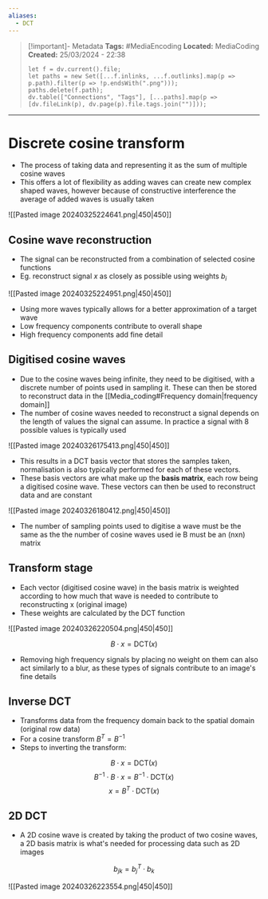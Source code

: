 ```yaml
---
aliases:
  - DCT
---
```


> [!important]- Metadata
> **Tags:** #MediaEncoding 
> **Located:** MediaCoding
> **Created:** 25/03/2024 - 22:38
> ```dataviewjs
> let f = dv.current().file;
> let paths = new Set([...f.inlinks, ...f.outlinks].map(p => p.path).filter(p => !p.endsWith(".png")));
> paths.delete(f.path);
> dv.table(["Connections", "Tags"], [...paths].map(p => [dv.fileLink(p), dv.page(p).file.tags.join("")]));
> ```

___
# Discrete cosine transform
- The process of taking data and representing it as the sum of multiple cosine waves 
- This offers a lot of flexibility as adding waves can create new complex shaped waves, however because of constructive interference the average of added waves is usually taken

![[Pasted image 20240325224641.png|450|450]]


## Cosine wave reconstruction
- The signal can be reconstructed from a combination of selected cosine functions
- Eg. reconstruct signal $x$ as closely as possible using weights $b_{i}$

![[Pasted image 20240325224951.png|450|450]]

- Using more waves typically allows for a better approximation of a target wave
- Low frequency components contribute to overall shape 
- High frequency components add fine detail

## Digitised cosine waves
- Due to the cosine waves being infinite, they need to be digitised, with a discrete number of points used in sampling it. These can then be stored to reconstruct data in the [[Media_coding#Frequency domain|frequency domain]]
- The number of cosine waves needed to reconstruct a signal depends on the length of values the signal can assume. In practice a signal with 8 possible values is typically used

![[Pasted image 20240326175413.png|450|450]]

- This results in a DCT basis vector that stores the samples taken, normalisation is also typically performed for each of these vectors. 
- These basis vectors are what make up the **basis matrix**, each row being a digitised cosine wave. These vectors can then be used to reconstruct data and are constant

![[Pasted image 20240326180412.png|450|450]]

- The number of sampling points used to digitise a wave must be the same as the the number of cosine waves used ie B must be an (nxn) matrix
## Transform stage
- Each vector (digitised cosine wave) in the basis matrix is weighted according to how much that wave is needed to contribute to reconstructing x (original image)
- These weights are calculated by the DCT function

![[Pasted image 20240326220504.png|450|450]]

$$B\cdot x=\text{DCT}(x)$$

- Removing high frequency signals by placing no weight on them can also act similarly to a blur, as these types of signals contribute to an image's fine details 
## Inverse DCT
- Transforms data from the frequency domain back to the spatial domain (original row data)
- For a cosine transform $B^T=B^{-1}$
- Steps to inverting the transform:

$$B\cdot x=\text{DCT}(x)$$
$$B^{-1}\cdot B\cdot x=B^{-1}\cdot\text{DCT}(x)$$
$$x=B^{T}\cdot \text{DCT}(x)$$

## 2D DCT
- A 2D cosine wave is created by taking the product of two cosine waves, a 2D basis matrix is what's needed for processing data such as 2D images 

$$b_{jk}=b_{j}^T\cdot b_{k}$$

![[Pasted image 20240326223554.png|450|450]]
